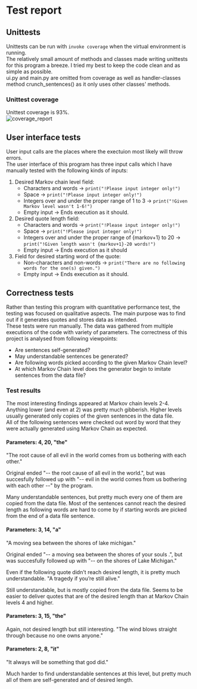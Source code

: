 # Test report

##  Unittests

Unittests can be run with `invoke coverage` when the virtual environment is running. \
The relatively small amount of methods and classes made writing unittests for this program a breeze. I tried my best to keep the code clean and as simple as possible. \
ui.py and main.py are omitted from coverage as well as handler-classes method crunch_sentences() as it only uses other classes' methods. 

### Unittest coverage

Unittest coverage is 93%. \
![coverage_report](https://github.com/Jikke/Quote_generator/blob/main/documentation/Coverage_report.png?raw=true)

## User interface tests


User input calls are the places where the exectuion most likely will throw errors. \
The user interface of this program has three input calls which I have manually tested with the following kinds of inputs: 
1. Desired Markov chain level field:
    * Characters and words &#8594; `print("!Please input integer only!")`
    * Space &#8594; `print("!Please input integer only!")`
    * Integers over and under the proper range of 1 to 3 &#8594; `print("!Given Markov level wasn't 1-6!")`
    * Empty input &#8594; Ends execution as it should.
2. Desired quote length field:
    * Characters and words &#8594; `print("!Please input integer only!")`
    * Space &#8594; `print("!Please input integer only!")`
    * Integers over and under the proper range of {markov+1} to 20 &#8594; `print("!Given length wasn't {markov+1}-20 words!")`
    * Empty input &#8594; Ends execution as it should
3. Field for desired starting word of the quote:
    * Non-characters and non-words &#8594; `print("There are no following words for the one(s) given.")`
    * Empty input &#8594; Ends execution as it should.
 
## Correctness tests

Rather than testing this program with quantitative performance test, the testing was focused on qualitative aspects. The main purpose was to find out if it generates quotes and stores data as intended. \
These tests were run manually. The data was gathered from multiple executions of the code with variety of parameters.
The correctness of this project is analysed from following viewpoints:
* Are sentences self-generated? 
* May understandable sentences be generated?
* Are following words picked according to the given Markov Chain level?
* At which Markov Chain level does the generator begin to imitate sentences from the data file?

### Test results

The most interesting findings appeared at Markov chain levels 2-4. Anything lower (and even at 2) was pretty much gibberish. Higher levels usually generated only copies of the given sentences in the data file. \
All of the following sentences were checked out word by word that they were actually generated using Markov Chain as expected.

#### Parameters:  4, 20, "the"

"The root cause of all evil in the world comes from us bothering with each other."

Original ended "-- the root cause of all evil in the world.", but was succesfully followed up with "-- evil in the world comes from us bothering with each other --" by the program.

Many understandable sentences, but pretty much every one of them are copied from the data file.
Most of the sentences cannot reach the desired length as following words are hard to come by if starting words are picked from the end of a data file sentence.

#### Parameters:  3, 14, "a"

"A moving sea between the shores of lake michigan."

Original ended "-- a moving sea between the shores of your souls .", but was succesfully followed up with "-- on the shores of Lake Michigan."

Even if the following quote didn't reach desired length, it is pretty much understandable.
"A tragedy if you’re still alive."

Still understandable, but is mostly copied from the data file.
Seems to be easier to deliver quotes that are of the desired length than at Markov Chain levels 4 and higher.

#### Parameters:  3, 15, "the"

Again, not desired length but still interesting.
"The wind blows straight through because no one owns anyone."

#### Parameters:  2, 8, "it"

"It always will be something that god did."

Much harder to find understandable sentences at this level, but pretty much all of them are self-generated and of desired length.

